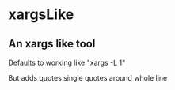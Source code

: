 # xargsLike

## An xargs like tool

Defaults to working like "xargs -L 1"

But adds quotes single quotes around whole line


